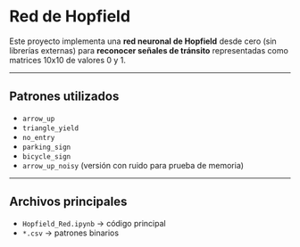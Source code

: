 # Red de Hopfield

Este proyecto implementa una **red neuronal de Hopfield** desde cero (sin librerías externas) para **reconocer señales de tránsito** representadas como matrices 10x10 de valores 0 y 1.

---

## Patrones utilizados
- `arrow_up`  
- `triangle_yield`  
- `no_entry`  
- `parking_sign`  
- `bicycle_sign`  
- `arrow_up_noisy` (versión con ruido para prueba de memoria)

---

## Archivos principales
- `Hopfield_Red.ipynb` → código principal  
- `*.csv` → patrones binarios  


